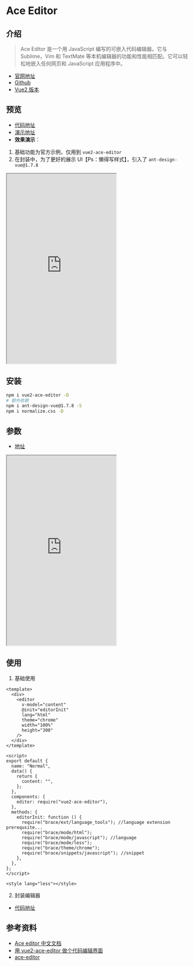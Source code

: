 # Ace Editor

## 介绍

> Ace Editor 是一个用 JavaScript 编写的可嵌入代码编辑器。它与 Sublime，Vim 和 TextMate 等本机编辑器的功能和性能相匹配。它可以轻松地嵌入任何网页和 JavaScript 应用程序中。

- [官网地址](https://ace.c9.io/)
- [Github](https://github.com/ajaxorg/ace/)
- [Vue2 版本](https://github.com/chairuosen/vue2-ace-editor)

## 预览

- [代码地址](https://gitee.com/ele-cat/ace-editor)
- [演示地址](https://ele-cat.gitee.io/ace-editor)
- **效果演示**：

1. 基础功能为官方示例，仅用到 `vue2-ace-editor`
2. 在封装中，为了更好的展示 UI【Ps：懒得写样式】，引入了 `ant-design-vue@1.7.8`

<div class="iframe-box">
  <iframe style="height:520px;" src="https://ele-cat.gitee.io/ace-editor"></iframe>
</div>

## 安装

```sh
npm i vue2-ace-editor -D
# 额外依赖
npm i ant-design-vue@1.7.8 -S
npm i normalize.css -D
```

## 参数

- [地址](https://www.jianshu.com/p/8a4a5e273538)
<div class="iframe-box">
  <iframe style="height:520px;" src="https://www.jianshu.com/p/8a4a5e273538"></iframe>
</div>

## 使用

1. 基础使用

```vue
<template>
  <div>
    <editor
      v-model="content"
      @init="editorInit"
      lang="html"
      theme="chrome"
      width="100%"
      height="300"
    />
  </div>
</template>

<script>
export default {
  name: "Normal",
  data() {
    return {
      content: "",
    };
  },
  components: {
    editor: require("vue2-ace-editor"),
  },
  methods: {
    editorInit: function () {
      require("brace/ext/language_tools"); //language extension prerequsite...
      require("brace/mode/html");
      require("brace/mode/javascript"); //language
      require("brace/mode/less");
      require("brace/theme/chrome");
      require("brace/snippets/javascript"); //snippet
    },
  },
};
</script>

<style lang="less"></style>
```

2. 封装编辑器

- [代码地址](https://gitee.com/ele-cat/ace-editor/blob/master/src/components/Editor.vue)

## 参考资料

- [Ace editor 中文文档](https://www.jianshu.com/p/8a4a5e273538)
- [用 vue2-ace-editor 做个代码编辑界面](https://blog.csdn.net/YXXXYX/article/details/126218506)
- [ace-editor](https://www.cnblogs.com/scale/p/11983241.html)

<Comment />
